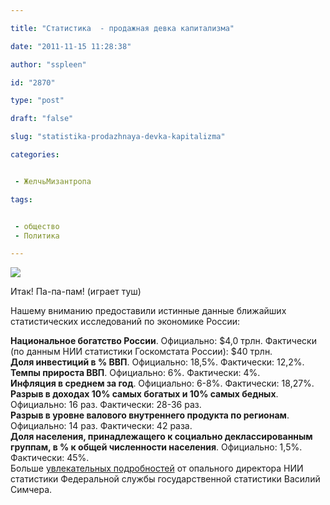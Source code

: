 ```yaml
---

title: "Статистика  - продажная девка капитализма"

date: "2011-11-15 11:28:38"

author: "sspleen"

id: "2870"

type: "post"

draft: "false"

slug: "statistika-prodazhnaya-devka-kapitalizma"

categories:


 - ЖелчьМизантропа

tags:


 - общество
 - Политика

---
```

[![](/uploads/2012/06/lie_statistics.jpg)](/2011/11/statistika-prodazhnaya-devka-kapitalizma/lie_statistics/)  
  
Итак! Па-па-пам! (играет туш)  
  
Нашему вниманию предоставили истинные данные ближайших статистических исследований по экономике России:  
  
**Национальное богатство России**. Официально: $4,0 трлн. Фактически (по данным НИИ статистики Госкомстата России): $40 трлн.  
**Доля инвестиций в % ВВП**. Официально: 18,5%. Фактически: 12,2%.  
**Темпы прироста ВВП**. Официально: 6%. Фактически: 4%.  
**Инфляция в среднем за год**. Официально: 6-8%. Фактически: 18,27%.  
**Разрыв в доходах 10% самых богатых и 10% самых бедных**. Официально: 16 раз. Фактически: 28-36 раз.  
**Разрыв в уровне валового внутреннего продукта по регионам**. Официально: 14 раз. Фактически: 42 раза.  
**Доля населения, принадлежащего к социально деклассированным группам, в % к общей численности населения**. Официально: 1,5%. Фактически: 45%.  
Больше [увлекательных подробностей](http://www.km.ru/v-rossii/2011/11/14/ekonomicheskaya-situatsiya-v-rossii/obnarodovana-shokiruyushchaya-pravda-ob-isti) от опального директора НИИ статистики Федеральной службы государственной статистики Василий Симчера.